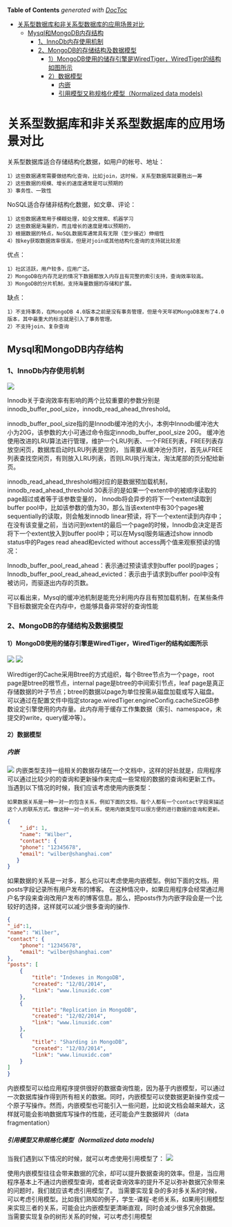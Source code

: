 <!-- START doctoc generated TOC please keep comment here to allow auto update -->
<!-- DON'T EDIT THIS SECTION, INSTEAD RE-RUN doctoc TO UPDATE -->
**Table of Contents**  *generated with [DocToc](https://github.com/thlorenz/doctoc)*

- [关系型数据库和非关系型数据库的应用场景对比](#%E5%85%B3%E7%B3%BB%E5%9E%8B%E6%95%B0%E6%8D%AE%E5%BA%93%E5%92%8C%E9%9D%9E%E5%85%B3%E7%B3%BB%E5%9E%8B%E6%95%B0%E6%8D%AE%E5%BA%93%E7%9A%84%E5%BA%94%E7%94%A8%E5%9C%BA%E6%99%AF%E5%AF%B9%E6%AF%94)
  - [Mysql和MongoDB内存结构](#mysql%E5%92%8Cmongodb%E5%86%85%E5%AD%98%E7%BB%93%E6%9E%84)
    - [1、InnoDb内存使用机制](#1innodb%E5%86%85%E5%AD%98%E4%BD%BF%E7%94%A8%E6%9C%BA%E5%88%B6)
    - [2、MongoDB的存储结构及数据模型](#2mongodb%E7%9A%84%E5%AD%98%E5%82%A8%E7%BB%93%E6%9E%84%E5%8F%8A%E6%95%B0%E6%8D%AE%E6%A8%A1%E5%9E%8B)
      - [1）MongoDB使用的储存引擎是WiredTiger，WiredTiger的结构如图所示](#1mongodb%E4%BD%BF%E7%94%A8%E7%9A%84%E5%82%A8%E5%AD%98%E5%BC%95%E6%93%8E%E6%98%AFwiredtigerwiredtiger%E7%9A%84%E7%BB%93%E6%9E%84%E5%A6%82%E5%9B%BE%E6%89%80%E7%A4%BA)
      - [2）数据模型](#2%E6%95%B0%E6%8D%AE%E6%A8%A1%E5%9E%8B)
        - [内嵌](#%E5%86%85%E5%B5%8C)
        - [引用模型又称规格化模型（Normalized data models)](#%E5%BC%95%E7%94%A8%E6%A8%A1%E5%9E%8B%E5%8F%88%E7%A7%B0%E8%A7%84%E6%A0%BC%E5%8C%96%E6%A8%A1%E5%9E%8Bnormalized-data-models)

<!-- END doctoc generated TOC please keep comment here to allow auto update -->

# 关系型数据库和非关系型数据库的应用场景对比

关系型数据库适合存储结构化数据，如用户的帐号、地址：

    1）这些数据通常需要做结构化查询，比如join，这时候，关系型数据库就要胜出一筹
    2）这些数据的规模、增长的速度通常是可以预期的
    3）事务性、一致性

NoSQL适合存储非结构化数据，如文章、评论：

    1）这些数据通常用于模糊处理，如全文搜索、机器学习
    2）这些数据是海量的，而且增长的速度是难以预期的，
    3）根据数据的特点，NoSQL数据库通常具有无限（至少接近）伸缩性
    4）按key获取数据效率很高，但是对join或其他结构化查询的支持就比较差

优点：

    1）社区活跃，用户较多，应用广泛。
    2）MongoDB在内存充足的情况下数据都放入内存且有完整的索引支持，查询效率较高。
    3）MongoDB的分片机制，支持海量数据的存储和扩展。
缺点：

    1）不支持事务，在MongoDB 4.0版本之前是没有事务管理，但是今天年初MongoDB发布了4.0版本，其中最重大的标志就是引入了事务管理。
    2）不支持join、复杂查询


## Mysql和MongoDB内存结构

### 1、InnoDb内存使用机制
![](09_Nosql/01_mongo/.mongo_images/innodb_model.png)

Innodb关于查询效率有影响的两个比较重要的参数分别是innodb_buffer_pool_size，innodb_read_ahead_threshold。

innodb_buffer_pool_size指的是Innodb缓冲池的大小，本例中Innodb缓冲池大小为20G，该参数的大小可通过命令指定innodb_buffer_pool_size 20G。
缓冲池使用改进的LRU算法进行管理，维护一个LRU列表、一个FREE列表，FREE列表存放空闲页，数据库启动时LRU列表是空的，
当需要从缓冲池分页时，首先从FREE列表查找空闲页，有则放入LRU列表，否则LRU执行淘汰，淘汰尾部的页分配给新页。

innodb_read_ahead_threshold相对应的是数据预加载机制，innodb_read_ahead_threshold 30表示的是如果一个extent中的被顺序读取的page超过或者等于该参数变量的，
Innodb将会异步的将下一个extent读取到buffer pool中，比如该参数的值为30，那么当该extent中有30个pages被sequentially的读取，则会触发innodb linear预读，将下一个extent读到内存中；
在没有该变量之前，当访问到extent的最后一个page的时候，Innodb会决定是否将下一个extent放入到buffer pool中；可以在Mysql服务端通过show innodb status中的Pages read ahead和evicted without access两个值来观察预读的情况：

Innodb_buffer_pool_read_ahead：表示通过预读请求到buffer pool的pages；
Innodb_buffer_pool_read_ahead_evicted：表示由于请求到buffer pool中没有被访问，而驱逐出内存的页数。

可以看出来，Mysql的缓冲池机制是能充分利用内存且有预加载机制，在某些条件下目标数据完全在内存中，也能够具备非常好的查询性能

### 2、MongoDB的存储结构及数据模型
#### 1）MongoDB使用的储存引擎是WiredTiger，WiredTiger的结构如图所示
![](.mongo_images/wiredTiger.png)
![](.mongo_images/wireTiger_cache.png)

Wiredtiger的Cache采用Btree的方式组织，每个Btree节点为一个page，root page是btree的根节点，internal page是btree的中间索引节点，leaf page是真正存储数据的叶子节点；btree的数据以page为单位按需从磁盘加载或写入磁盘。
可以通过在配置文件中指定storage.wiredTiger.engineConfig.cacheSizeGB参数设定引擎使用的内存量。此内存用于缓存工作集数据（索引、namespace，未提交的write，query缓冲等）。

#### 2）数据模型
##### 内嵌
![](.mongo_images/embeded.png)
内嵌类型支持一组相关的数据存储在一个文档中，这样的好处就是，应用程序可以通过比较少的的查询和更新操作来完成一些常规的数据的查询和更新工作。
当遇到以下情况的时候，我们应该考虑使用内嵌类型：

    如果数据关系是一种一对一的包含关系，例如下面的文档，每个人都有一个contact字段来描述这个人的联系方式。像这种一对一的关系，使用内嵌类型可以很方便的进行数据的查询和更新。
```json
{
    "_id": 1,
    "name": "Wilber",
    "contact": {
    "phone": "12345678",
    "email": "wilber@shanghai.com"
   }
}
```

如果数据的关系是一对多，那么也可以考虑使用内嵌模型。例如下面的文档，用posts字段记录所有用户发布的博客。
在这种情况中，如果应用程序会经常通过用户名字段来查询改用户发布的博客信息。那么，把posts作为内嵌字段会是一个比较好的选择，这样就可以减少很多查询的操作.

```json
{
"_id":1,
"name": "Wilber",
"contact": {
    "phone": "12345678",
    "email": "wilber@shanghai.com"
},
"posts": [
    {
        "title": "Indexes in MongoDB",
        "created": "12/01/2014",
        "link": "www.linuxidc.com"
    },
    {
        "title": "Replication in MongoDB",
        "created": "12/02/2014",
        "link": "www.linuxidc.com"
    },
    {
        "title": "Sharding in MongoDB",
        "created": "12/03/2014",
        "link": "www.linuxidc.com"
    }
]
}
```

内嵌模型可以给应用程序提供很好的数据查询性能，因为基于内嵌模型，可以通过一次数据库操作得到所有相关的数据。同时，内嵌模型可以使数据更新操作变成一个原子写操作。然而，内嵌模型也可能引入一些问题，比如说文档会越来越大，这样就可能会影响数据库写操作的性能，还可能会产生数据碎片（data fragmentation）

##### 引用模型又称规格化模型（Normalized data models)

当我们遇到以下情况的时候，就可以考虑使用引用模型了：
![](.mongo_images/refer_model.png)

使用内嵌模型往往会带来数据的冗余，却可以提升数据查询的效率。但是，当应用程序基本上不通过内嵌模型查询，或者说查询效率的提升不足以弥补数据冗余带来的问题时，我们就应该考虑引用模型了。
当需要实现复杂的多对多关系的时候，可以考虑引用模型。比如我们熟知的例子，学生-课程-老师关系，如果用引用模型来实现三者的关系，可能会比内嵌模型更清晰直观，同时会减少很多冗余数据。
当需要实现复杂的树形关系的时候，可以考虑引用模型
